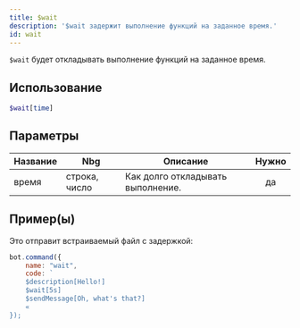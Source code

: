 ```yaml
---
title: $wait
description: '$wait задержит выполнение функций на заданное время.'
id: wait
---
```


`$wait` будет откладывать выполнение функций на заданное время.

## Использование

```php
$wait[time]
```

## Параметры

| Название | Nbg           | Описание                          | Нужно |
| -------- | ------------- | --------------------------------- |:-----:|
| время    | строка, число | Как долго откладывать выполнение. |  да   |

## Пример(ы)

Это отправит встраиваемый файл с задержкой:

```javascript
bot.command({
    name: "wait",
    code: `
    $description[Hello!]
    $wait[5s]
    $sendMessage[Oh, what's that?]
    «
});
```